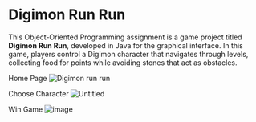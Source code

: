 # Digimon Run Run

This Object-Oriented Programming assignment is a game project titled **Digimon Run Run**, developed in Java for the graphical interface. In this game, players control a Digimon character that navigates through levels, collecting food for points while avoiding stones that act as obstacles.


Home Page
![Digimon run run](https://github.com/user-attachments/assets/0b900082-736a-42d8-8e90-44fa20913101)


Choose Character
![Untitled](https://github.com/user-attachments/assets/9cb8895a-d2d7-495c-94c4-7d0a66612705)


Win Game
![image](https://github.com/user-attachments/assets/b6a691d7-37a6-4f3a-9db4-2f42a3935305)
